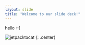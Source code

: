 ```yaml
---
layout: slide
title: "Welcome to our slide deck!"
---
```


hello :-)

![jetpacktocat](https://octodex.github.com/images/jetpacktocat.png)
{: .center}
